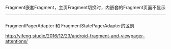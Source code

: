 

Fragment嵌套Fragment，主页Fragment切换时，内嵌套的Fragment页面不显示

------


#####



FragmentPagerAdapter 和 FragmentStatePagerAdapter的区别


http://yifeng.studio/2016/12/23/android-fragment-and-viewpager-attentions/
